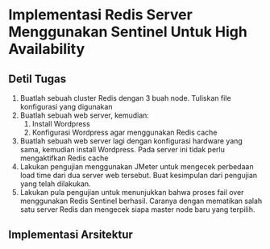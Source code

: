 # Implementasi Redis Server Menggunakan Sentinel Untuk High Availability

## Detil Tugas
1. Buatlah sebuah cluster Redis dengan 3 buah node. Tuliskan file konfigurasi yang digunakan
2. Buatlah sebuah web server, kemudian:
    1. Install Wordpress
    2. Konfigurasi Wordpress agar menggunakan Redis cache
3. Buatlah sebuah web server lagi dengan konfigurasi hardware yang sama, kemudian install Wordpress. Pada server ini tidak perlu mengaktifkan Redis cache
4. Lakukan pengujian menggunakan JMeter untuk mengecek perbedaan load time dari dua server web tersebut. Buat kesimpulan dari pengujian yang telah dilakukan.
5. Lakukan pula pengujian untuk menunjukkan bahwa proses fail over menggunakan Redis Sentinel berhasil. Caranya dengan mematikan salah satu server Redis dan mengecek siapa master node baru yang terpilih.

## Implementasi Arsitektur